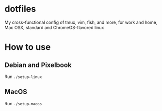 # dotfiles
My cross-functional config of tmux, vim, fish, and more, for work and home, Mac OSX, standard and ChromeOS-flavored linux

# How to use

## Debian and Pixelbook
Run `./setup-linux`

## MacOS
Run `./setup-macos`
